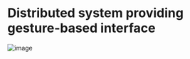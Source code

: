 # Distributed system providing gesture-based interface

![image](https://user-images.githubusercontent.com/23017063/152826484-c1a98058-3cad-41eb-90f8-643fe03dba19.png)
